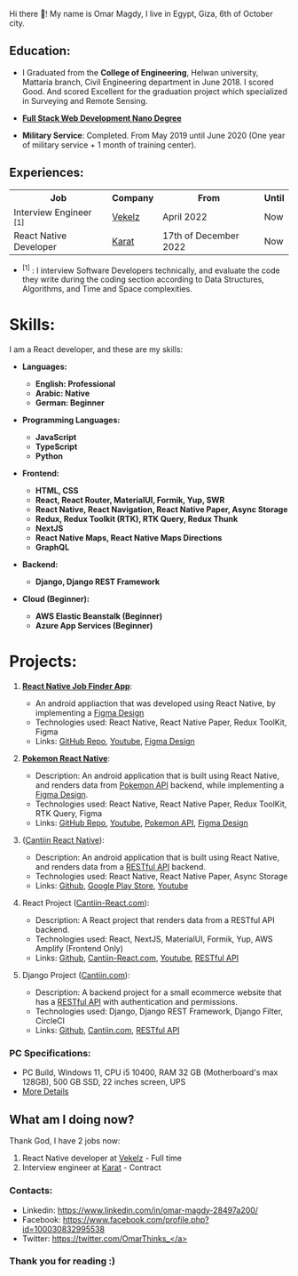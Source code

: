 Hi there 👋! My name is Omar Magdy, I live in Egypt,
Giza, 6th of October city.

## Education:

- I Graduated from the **College of Engineering**, Helwan university,
  Mattaria branch, Civil Engineering department in June 2018. I scored Good. And scored Excellent for the graduation project
  which specialized in Surveying and Remote Sensing.
- **[Full Stack Web Development Nano Degree](https://graduation.udacity.com/confirm/ELAEXGHP)**

- **Military Service**: Completed. From May 2019 until June 2020 (One year of military service + 1 month of training center).

## Experiences:

<table>
<tr>
<th>Job</th>
<th>Company</th>
<th>From</th>
<th>Until</th>
</tr>

<tr>
<td>Interview Engineer <sup>[1]</sup></td>
<td><a href="https://www.vekelz.com/">Vekelz</a></td>
<td>April 2022</td>
<td>Now</td>
</tr>

<tr>
<td>React Native Developer</td>
<td><a href="https://karat.com/">Karat</a></td>
<td>17th of December 2022</td>
<td>Now</td>
</tr>

</table>

- <sup>[1]</sup> : I interview Software Developers technically,
  and evaluate the code they write during the coding section
  according to Data Structures, Algorithms, and Time and Space
  complexities.

# Skills:

I am a React developer, and these are my skills:

<b>

- Languages:

  - English: Professional
  - Arabic: Native
  - German: Beginner

- Programming Languages:

  - JavaScript
  - TypeScript
  - Python

- Frontend:

  - HTML, CSS
  - React, React Router, MaterialUI, Formik, Yup, SWR
  - React Native, React Navigation, React Native Paper, Async Storage
  - Redux, Redux Toolkit (RTK), RTK Query, Redux Thunk
  - NextJS
  - React Native Maps, React Native Maps Directions
  - GraphQL

- Backend:

  - Django, Django REST Framework

- Cloud (Beginner):
  - AWS Elastic Beanstalk (Beginner)
  - Azure App Services (Beginner)

</b>

# Projects:

1. **[React Native Job Finder App](https://github.com/OmarThinks/React-Native-Job-Finder-App)**:

   - An android appliaction that was developed using React Native, by implementing a [Figma Design](https://www.figma.com/file/MhW5fBvYX41AITpgRwFDzc/React-Developer-Task-2022)
   - Technologies used: React Native, React Native Paper, Redux ToolKit, Figma
   - Links: [GitHub Repo](https://github.com/OmarThinks/React-Native-Job-Finder-App), [Youtube](https://www.youtube.com/watch?v=cr00PrrGccs), [Figma Design](https://www.figma.com/file/MhW5fBvYX41AITpgRwFDzc/React-Developer-Task-2022)

2. **[Pokemon React Native](https://github.com/OmarThinks/Pokemon-React-Native)**:

   - Description: An android application that is built using React Native, and renders data from [Pokemon API](https://pokeapi.co/docs/v2) backend, while implementing a [Figma Design](https://www.figma.com/community/file/1169058964714403349).
   - Technologies used: React Native, React Native Paper, Redux ToolKit, RTK Query, Figma
   - Links: [GitHub Repo](https://github.com/OmarThinks/Pokemon-React-Native), [Youtube](https://www.youtube.com/watch?v=iATI7d0WdeI), [Pokemon API](https://pokeapi.co/docs/v2), [Figma Design](https://www.figma.com/community/file/1169058964714403349)

3. ([Cantiin React Native](https://github.com/OmarThinks/Cantiin-React-Native)):

   - Description: An android application that is built using React Native, and renders data from a [RESTful API](https://www.cantiin.com/api/) backend.
   - Technologies used: React Native, React Native Paper, Async Storage
   - Links: [Github](https://github.com/OmarThinks/Cantiin-React-Native), [Google Play Store](https://play.google.com/store/apps/details?id=com.cantiinreactnative), [Youtube](https://www.youtube.com/watch?v=16v0MCEKS-c)

4. React Project ([Cantiin-React.com](https://www.cantiin-react.com/)):

   - Description: A React project that renders data from a RESTful API backend.
   - Technologies used: React, NextJS, MaterialUI, Formik, Yup, AWS Amplify (Frontend Only)
   - Links: [Github](https://github.com/OmarThinks/Cantiin-React-NextJS), [Cantiin-React.com](https://www.cantiin-react.com/), [Youtube](https://www.youtube.com/watch?v=sBj2vWlMLfc), [RESTful API](https://www.cantiin.com/api/)

5. Django Project ([Cantiin.com](https://www.cantiin.com/)):
   - Description: A backend project for a small ecommerce website that
     has a [RESTful API](https://www.cantiin.com/api/) with authentication
     and permissions.
   - Technologies used: Django, Django REST Framework, Django Filter, CircleCI
   - Links: [Github](https://github.com/OmarThinks/cantiin_django), [Cantiin.com](https://www.cantiin.com/), [RESTful API](https://www.cantiin.com/api/)

### PC Specifications:

- PC Build, Windows 11, CPU i5 10400, RAM 32 GB (Motherboard's max 128GB),
  500 GB SSD, 22 inches screen, UPS
- [More Details](pc.md)

<!-- [Examples](examples/microservices.md)-->

## What am I doing now?

Thank God, I have 2 jobs now:

1. React Native developer at <a href="https://vekelz.com/">Vekelz</a> - Full time
2. Interview engineer at <a href="https://karat.com/">Karat</a> - Contract

<!--




# Frontend:

- HTML
	CSS,
	BootStrap
- Google Charts
- JavaScript / TypeScript
	- NPM and NodeJS
		- Axios
		- React
			- Context, Hooks
			- React Router
			- Material UI
			- Formik, Yup
			- NextJS
			- SWR
			- Example: [Github](https://github.com/OmarThinks/Cantiin-React-NextJS), [Cantiin-React.com](https://www.cantiin-react.com/), [Youtube](https://www.youtube.com/watch?v=sBj2vWlMLfc)
		- Redux
			- Redux Toolkit (RTK), RTK Query
			- Redux Thunk
		- React Native
			- React Native Paper
			- Async Storage
			- Note: I am using [Windows](pc.md)
			- Example: [Github](https://github.com/OmarThinks/Cantiin-React-Native),
			[Google Play Store](https://play.google.com/store/apps/details?id=com.cantiinreactnative),
			[Youtube](https://www.youtube.com/watch?v=16v0MCEKS-c)



# Backend

- Python
	- Django
	- Django REST Framework
	- Example: [Github](https://github.com/OmarThinks/cantiin_django), [Cantiin.com](https://www.cantiin.com/), [Browsable API](https://www.cantiin.com/api/)






# Cloud (Beginner):

- AWS (Beginner):
	- Elastic Beanstalk
		- Example:  [Github](https://github.com/OmarThinks/cantiin_django), [Deployment](http://cantiin-dev.us-east-2.elasticbeanstalk.com/)
- Azure App Services (Biginner)








, I am applying for React jobs.
And I am [building an example with Redux](https://github.com/OmarThinks/Cantiin-Redux).
-->

<!--

Thank God, I started working at <a href="https://karat.com/">Karat</a>.
And in my free time,
-->

<!--
<table>

<tr>
	<th>Title</th>
	<th>Job</th>
	<th>Company</th>
	<th>From</th>
	<th>To</th>
	<th>Duration</th>
	<th>Notes</th>
</tr>




<tr>
	<td>On-Board</td>
	<td>Interview Engineer</td>
	<td><a href="https://karat.com/">Karat</a></td>
	<th>April 2022</th>
	<th>June 2022</th>
	<td>2 Months</td>
	<td>I started the training</td>
</tr>


<tr>
	<td>Apprentice</td>
	<td>Interview Engineer</td>
	<td><a href="https://karat.com/">Karat</a></td>
	<th>June 2022</th>
	<th>August 2022</th>
	<td>2 Months</td>
	<td>I passed the initial training</td>
</tr>


<tr>
	<td>Expert</td>
	<td>Interview Engineer</td>
	<td><a href="https://karat.com/">Karat</a></td>
	<th>August 2022</th>
	<th>Now</th>
	<td>~</td>
	<td>I got promoted to Expert and started interviewing Software Developers</td>
</tr>



</table>
-->

<!--






## Backend:


- Python
	- Django, Django REST Framework, django_filter
	- Flask, SQLAlchemy, Pydantic
	- unittest, pytest
	- pymongo, redis-py
	- pika, celery
	- [Examples](examples/python.md)
	- [Cantiin.com](https://www.cantiin.com/)





## Others:
- Git, Github
- Postman
- Waterfall and Agile Frameworks
- Docker, Docker Compose
- RabbitMQ
- CircleCI
- [Examples](examples/microservices.md)











- PHP
	- Laravel, Eloquent, Blade
	- [Example](https://github.com/OmarThinks/Laravel-Project)
- C#
	- ASP.NET Core:
		- NuGet, Razor Pages, MVC, Web API, Blazor
		- Entity Framework, Code generator, Identity
		- [Examples](examples/cs.md)
- JavaScript
	- ExpressJS, EJS
	- Mongoose, Sequelize
	- Mocha, Chai
	- [Example](https://github.com/OmarThinks/expressjs_mongo_project)

-->

<!--

- Architecture:
-->

<!--

## AWS (Beginner):
- Amplify
- Lambda
- [Examples](examples/aws.md)

-->

<!-- DynamoDB -->

<!--








## Backend:


- [Python](https://www.w3schools.com/python/)
	- [Django](https://docs.djangoproject.com),
	[Django REST Framework](https://www.django-rest-framework.org/) (DRF),
	[django_filter](https://django-filter.readthedocs.io/en/stable/guide/rest_framework.html#quickstart),
	[Djoser](https://djoser.readthedocs.io) (Authentication)
	- [Flask](https://flask.palletsprojects.com/en/2.0.x/),
	[SQLAlchemy](https://www.sqlalchemy.org/),
	[Pydantic](https://pydantic-docs.helpmanual.io/)
	- [unittest](https://docs.python.org/3/library/unittest.html),
		[pytest](https://pypi.org/project/pytest/)
	- [pymongo](https://pymongo.readthedocs.io/en/stable/tutorial.html)
	- [redis-py](https://github.com/andymccurdy/redis-py)
	- [pika](https://pika.readthedocs.io/en/stable/),
	[celery](https://docs.celeryproject.org/)
	- Examples
- [C#](https://www.w3schools.com/cs/)
	- [ASP.NET Core](https://docs.microsoft.com/en-us/aspnet/core/introduction-to-aspnet-core):
		- [NuGet](https://www.nuget.org/)
		- [Razor Pages](https://docs.microsoft.com/en-us/aspnet/core/tutorials/razor-pages),
			[MVC](https://docs.microsoft.com/en-us/aspnet/core/tutorials/first-mvc-app/start-mvc),
			[Web API](https://docs.microsoft.com/en-us/aspnet/core/tutorials/first-web-api)
		- [Entity Framework](https://docs.microsoft.com/en-us/ef/core/), [Code generator](https://docs.microsoft.com/en-us/aspnet/core/fundamentals/tools/dotnet-aspnet-codegenerator), [Identity](https://docs.microsoft.com/en-us/aspnet/core/security/authentication/identity)





## Microservices Architecture (Beginner):
- [Docker](https://www.docker.com/)
- [Docker Compose](https://docs.docker.com/compose/)
- [CircleCI](https://circleci.com/)








## Frontend:
- [HTML](https://www.w3schools.com/html/)
	[CSS](https://www.w3schools.com/css/default.asp),
	[BootStrap](https://www.w3schools.com/bootstrap4/)
- [JavaScript](https://www.w3schools.com/js/)
	- [NPM](https://www.npmjs.com/) and NodeJS
		- [React](https://reactjs.org/), [Redux](https://redux.js.org/)
		- [Axios](https://axios-http.com/)










## Others:
- [Git](https://git-scm.com/), [Github](https://github.com/)
- [Postman](https://www.postman.com/)
- Waterfall and Agile Frameworks













-->

<!--

## Summary:

- **Frontend**: HTML, CSS, BootStrap, JavaScript, React
- **Backend**: RESTful APIs, Authentication, SQL, NoSQL, MongoDB, ORM, ODM, Testing, Templating Engines, Redis
- **Microservices** (Beginner): Docker, Docker Compose, Message Brokers, CircleCI
-->

<!--



- [JavaScript](https://www.w3schools.com/js/)
	- [ExpressJS](https://expressjs.com/), [Sequelize](https://sequelize.org/master/),
	[Mongoose](https://www.npmjs.com/package/mongoose)
	- [Mocha](https://mochajs.org/),
	[Chai](https://www.chaijs.com/)
	[Jinja](https://jinja.palletsprojects.com/)

-->

<!--
**OmarThinks/OmarThinks** is a ✨ _special_ ✨ repository because its `README.md` (this file) appears on your GitHub profile.

Here are some ideas to get you started:

- 🔭 I’m currently working on ...
- 🌱 I’m currently learning ...
- 👯 I’m looking to collaborate on ...
- 🤔 I’m looking for help with ...
- 💬 Ask me about ...
- 📫 How to reach me: ...
- ⚡ Fun fact: ...
-->

### Contacts:

- Linkedin: https://www.linkedin.com/in/omar-magdy-28497a200/
- Facebook: https://www.facebook.com/profile.php?id=100030832995538
- Twitter: <a href="https://twitter.com/OmarThinks_">https://twitter.com/OmarThinks_</a> 

### Thank you for reading :)

